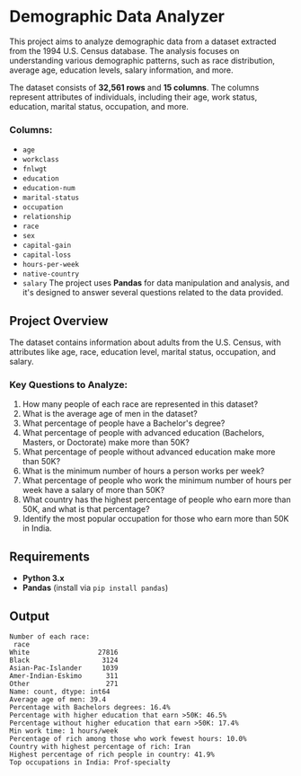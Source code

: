 # Demographic Data Analyzer

This project aims to analyze demographic data from a dataset extracted from the 1994 U.S. Census database. The analysis focuses on understanding various demographic patterns, such as race distribution, average age, education levels, salary information, and more.

The dataset consists of **32,561 rows** and **15 columns**. The columns represent attributes of individuals, including their age, work status, education, marital status, occupation, and more.

### Columns:
- `age`
- `workclass`
- `fnlwgt`
- `education`
- `education-num`
- `marital-status`
- `occupation`
- `relationship`
- `race`
- `sex`
- `capital-gain`
- `capital-loss`
- `hours-per-week`
- `native-country`
- `salary`
The project uses **Pandas** for data manipulation and analysis, and it's designed to answer several questions related to the data provided.

## Project Overview

The dataset contains information about adults from the U.S. Census, with attributes like age, race, education level, marital status, occupation, and salary.

### Key Questions to Analyze:
1. How many people of each race are represented in this dataset?
2. What is the average age of men in the dataset?
3. What percentage of people have a Bachelor's degree?
4. What percentage of people with advanced education (Bachelors, Masters, or Doctorate) make more than 50K?
5. What percentage of people without advanced education make more than 50K?
6. What is the minimum number of hours a person works per week?
7. What percentage of people who work the minimum number of hours per week have a salary of more than 50K?
8. What country has the highest percentage of people who earn more than 50K, and what is that percentage?
9. Identify the most popular occupation for those who earn more than 50K in India.

## Requirements

- **Python 3.x**
- **Pandas** (install via `pip install pandas`)

## Output

```
Number of each race:
 race
White                 27816
Black                  3124
Asian-Pac-Islander     1039
Amer-Indian-Eskimo      311
Other                   271
Name: count, dtype: int64
Average age of men: 39.4
Percentage with Bachelors degrees: 16.4%
Percentage with higher education that earn >50K: 46.5%
Percentage without higher education that earn >50K: 17.4%
Min work time: 1 hours/week
Percentage of rich among those who work fewest hours: 10.0%
Country with highest percentage of rich: Iran
Highest percentage of rich people in country: 41.9%
Top occupations in India: Prof-specialty
```
